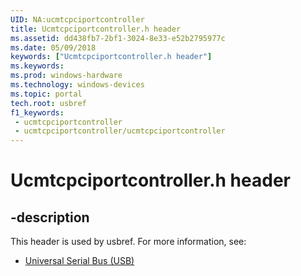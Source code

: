 ```yaml
---
UID: NA:ucmtcpciportcontroller
title: Ucmtcpciportcontroller.h header
ms.assetid: dd438fb7-2bf1-3024-8e33-e52b2795977c
ms.date: 05/09/2018
keywords: ["Ucmtcpciportcontroller.h header"]
ms.keywords: 
ms.prod: windows-hardware
ms.technology: windows-devices
ms.topic: portal
tech.root: usbref
f1_keywords:
 - ucmtcpciportcontroller
 - ucmtcpciportcontroller/ucmtcpciportcontroller
---
```


# Ucmtcpciportcontroller.h header


## -description

This header is used by usbref. For more information, see:

- [Universal Serial Bus (USB)](../_usbref/index.md)

